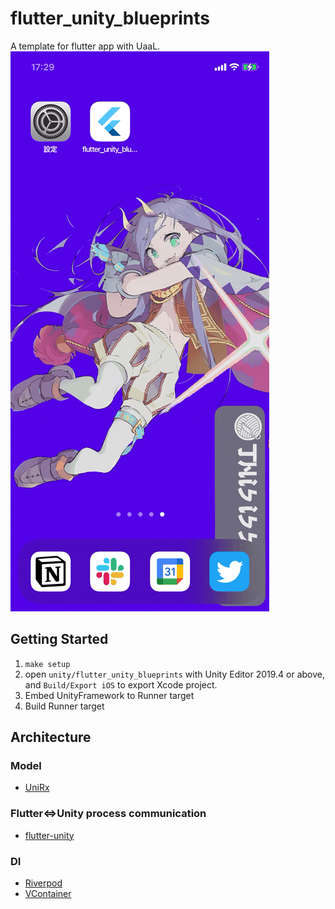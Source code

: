 # flutter_unity_blueprints

A template for flutter app with UaaL.
[![Image from Gyazo](./doc/sample.gif)](https://gyazo.com/17a4ad8ed820a9f994a5add52b85757f)

## Getting Started

1. `make setup`
1. open `unity/flutter_unity_blueprints` with Unity Editor 2019.4 or above, and `Build/Export iOS` to export Xcode project.
1. Embed UnityFramework to Runner target
1. Build Runner target

## Architecture
### Model
- [UniRx](https://github.com/neuecc/UniRx)
### Flutter<=>Unity process communication 
- [flutter-unity](https://github.com/gatari/flutter-unity)
### DI
- [Riverpod](https://riverpod.dev/)
- [VContainer](https://github.com/hadashiA/VContainer)

